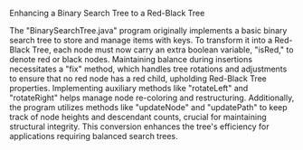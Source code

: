 Enhancing a Binary Search Tree to a Red-Black Tree

The "BinarySearchTree.java" program originally implements a basic binary search tree to store and manage items with keys. To transform it into a Red-Black Tree, each node must now carry an extra boolean variable, "isRed," to denote red or black nodes. Maintaining balance during insertions necessitates a "fix" method, which handles tree rotations and adjustments to ensure that no red node has a red child, upholding Red-Black Tree properties. Implementing auxiliary methods like "rotateLeft" and "rotateRight" helps manage node re-coloring and restructuring. Additionally, the program utilizes methods like "updateNode" and "updatePath" to keep track of node heights and descendant counts, crucial for maintaining structural integrity. This conversion enhances the tree's efficiency for applications requiring balanced search trees.

